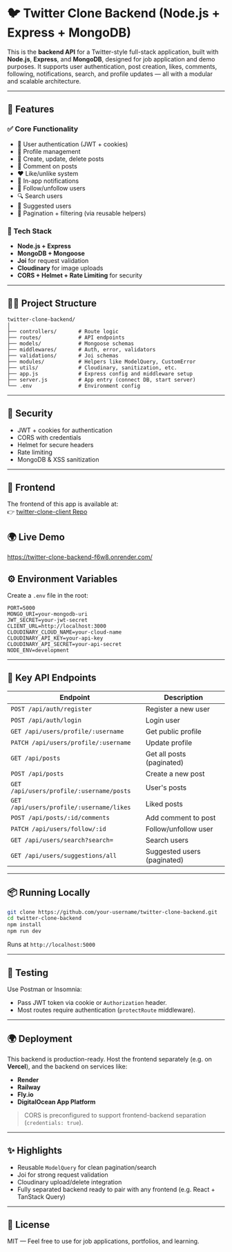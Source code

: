 # 🐦 Twitter Clone Backend (Node.js + Express + MongoDB)

This is the **backend API** for a Twitter-style full-stack application, built with **Node.js**, **Express**, and **MongoDB**, designed for job application and demo purposes. It supports user authentication, post creation, likes, comments, following, notifications, search, and profile updates — all with a modular and scalable architecture.

---

## 🚀 Features

### ✅ Core Functionality

- 🔐 User authentication (JWT + cookies)
- 👤 Profile management
- 📝 Create, update, delete posts
- 💬 Comment on posts
- ❤️ Like/unlike system
- 🔔 In-app notifications
- 🤝 Follow/unfollow users
- 🔍 Search users
- 🧠 Suggested users
- 📄 Pagination + filtering (via reusable helpers)

### 🧰 Tech Stack

- **Node.js + Express**
- **MongoDB + Mongoose**
- **Joi** for request validation
- **Cloudinary** for image uploads
- **CORS + Helmet + Rate Limiting** for security

---

## 🧑‍💻 Project Structure

```
twitter-clone-backend/
│
├── controllers/       # Route logic
├── routes/            # API endpoints
├── models/            # Mongoose schemas
├── middlewares/       # Auth, error, validators
├── validations/       # Joi schemas
├── modules/           # Helpers like ModelQuery, CustomError
├── utils/             # Cloudinary, sanitization, etc.
├── app.js             # Express config and middleware setup
├── server.js          # App entry (connect DB, start server)
└── .env               # Environment config
```

---

## 🔐 Security

- JWT + cookies for authentication
- CORS with credentials
- Helmet for secure headers
- Rate limiting
- MongoDB & XSS sanitization

---

## 🔗 Frontend

The frontend of this app is available at:  
👉 [twitter-clone-client Repo](https://github.com/MkdirRaiden/twitter-clone-client.git)

## 🌍 Live Demo

https://twitter-clone-backend-f6w8.onrender.com/

## ⚙️ Environment Variables

Create a `.env` file in the root:

```
PORT=5000
MONGO_URI=your-mongodb-uri
JWT_SECRET=your-jwt-secret
CLIENT_URL=http://localhost:3000
CLOUDINARY_CLOUD_NAME=your-cloud-name
CLOUDINARY_API_KEY=your-api-key
CLOUDINARY_API_SECRET=your-api-secret
NODE_ENV=development
```

---

## 🔗 Key API Endpoints

| Endpoint                                 | Description                 |
| ---------------------------------------- | --------------------------- |
| `POST /api/auth/register`                | Register a new user         |
| `POST /api/auth/login`                   | Login user                  |
| `GET /api/users/profile/:username`       | Get public profile          |
| `PATCH /api/users/profile/:username`     | Update profile              |
| `GET /api/posts`                         | Get all posts (paginated)   |
| `POST /api/posts`                        | Create a new post           |
| `GET /api/users/profile/:username/posts` | User's posts                |
| `GET /api/users/profile/:username/likes` | Liked posts                 |
| `POST /api/posts/:id/comments`           | Add comment to post         |
| `PATCH /api/users/follow/:id`            | Follow/unfollow user        |
| `GET /api/users/search?search=`          | Search users                |
| `GET /api/users/suggestions/all`         | Suggested users (paginated) |

---

## 📦 Running Locally

```bash
git clone https://github.com/your-username/twitter-clone-backend.git
cd twitter-clone-backend
npm install
npm run dev
```

Runs at `http://localhost:5000`

---

## 🧪 Testing

Use Postman or Insomnia:

- Pass JWT token via cookie or `Authorization` header.
- Most routes require authentication (`protectRoute` middleware).

---

## 🌍 Deployment

This backend is production-ready. Host the frontend separately (e.g. on **Vercel**), and the backend on services like:

- **Render**
- **Railway**
- **Fly.io**
- **DigitalOcean App Platform**

> CORS is preconfigured to support frontend-backend separation (`credentials: true`).

---

## ✨ Highlights

- Reusable `ModelQuery` for clean pagination/search
- Joi for strong request validation
- Cloudinary upload/delete integration
- Fully separated backend ready to pair with any frontend (e.g. React + TanStack Query)

---

## 📝 License

MIT — Feel free to use for job applications, portfolios, and learning.

